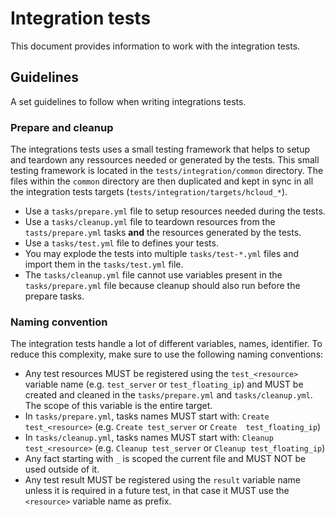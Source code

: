 # Integration tests

This document provides information to work with the integration tests.

## Guidelines

A set guidelines to follow when writing integrations tests.

### Prepare and cleanup

The integrations tests uses a small testing framework that helps to setup and teardown any ressources needed or generated by the tests. This small testing framework is located in the `tests/integration/common` directory. The files within the `common` directory are then duplicated and kept in sync in all the integration tests targets (`tests/integration/targets/hcloud_*`).

- Use a `tasks/prepare.yml` file to setup resources needed during the tests.
- Use a `tasks/cleanup.yml` file to teardown resources from the `tasts/prepare.yml` tasks **and** the resources generated by the tests.
- Use a `tasks/test.yml` file to defines your tests.
- You may explode the tests into multiple `tasks/test-*.yml` files and import them in the `tasks/test.yml` file.
- The `tasks/cleanup.yml` file cannot use variables present in the `tasks/prepare.yml` file because cleanup should also run before the prepare tasks.

### Naming convention

The integration tests handle a lot of different variables, names, identifier. To reduce this complexity, make sure to use the following naming conventions:

- Any test resources MUST be registered using the `test_<resource>` variable name (e.g. `test_server` or `test_floating_ip`) and MUST be created and cleaned in the `tasks/prepare.yml` and `tasks/cleanup.yml`. The scope of this variable is the entire target.
- In `tasks/prepare.yml`, tasks names MUST start with: `Create test_<resource>` (e.g. `Create test_server` or `Create  test_floating_ip`)
- In `tasks/cleanup.yml`, tasks names MUST start with: `Cleanup test_<resource>` (e.g. `Cleanup test_server` or `Cleanup test_floating_ip`)
- Any fact starting with `_` is scoped the current file and MUST NOT be used outside of it.
- Any test result MUST be registered using the `result` variable name unless it is required in a future test, in that case it MUST use the `<resource>` variable name as prefix.
